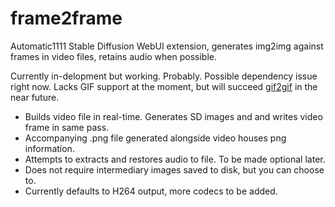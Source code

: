 # frame2frame
Automatic1111 Stable Diffusion WebUI extension, generates img2img against frames in video files, retains audio when possible.

Currently in-delopment but working. Probably. Possible dependency issue right now.
Lacks GIF support at the moment, but will succeed [gif2gif](https://github.com/LonicaMewinsky/gif2gif) in the near future.

- Builds video file in real-time. Generates SD images and and writes video frame in same pass.
- Accompanying .png file generated alongside video houses png information.
- Attempts to extracts and restores audio to file. To be made optional later.
- Does not require intermediary images saved to disk, but you can choose to.
- Currently defaults to H264 output, more codecs to be added.
